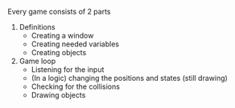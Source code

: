 Every game consists of 2 parts
1. Definitions
	- Creating a window
	- Creating needed variables
	- Creating objects
2. Game loop
	- Listening for the input
	- (In a logic) changing the positions and states (still drawing)
	- Checking for the collisions
	- Drawing objects